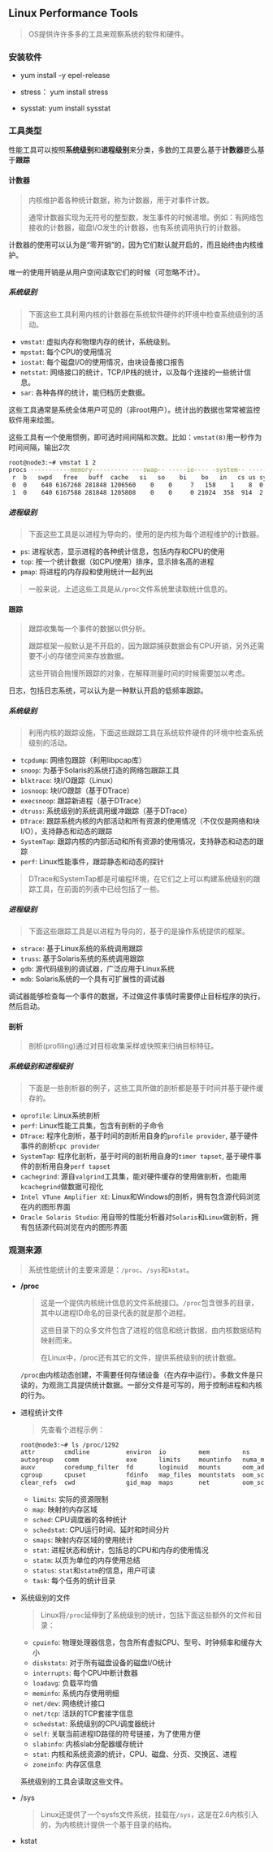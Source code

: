 ## Linux Performance Tools

> OS提供许许多多的工具来观察系统的软件和硬件。

### 安装软件

- yum install -y epel-release

- stress： yum install stress
- sysstat: yum install sysstat



### 工具类型

性能工具可以按照**系统级别**和**进程级别**来分类，多数的工具要么基于**计数器**要么基于**跟踪**



#### 计数器

> 内核维护着各种统计数据，称为计数器，用于对事件计数。
>
> 通常计数器实现为无符号的整型数，发生事件的时候递增。例如：有网络包接收的计数器，磁盘I/O发生的计数器，也有系统调用执行的计数器。

计数器的使用可以认为是“零开销”的，因为它们默认就开启的，而且始终由内核维护。

唯一的使用开销是从用户空间读取它们的时候（可忽略不计）。



##### 系统级别

> 下面这些工具利用内核的计数器在系统软件硬件的环境中检查系统级别的活动。

- `vmstat`: 虚拟内存和物理内存的统计，系统级别。
- `mpstat`: 每个CPU的使用情况
- `iostat`: 每个磁盘I/O的使用情况，由块设备接口报告
- `netstat`: 网络接口的统计，TCP/IP栈的统计，以及每个连接的一些统计信息。
- `sar`: 各种各样的统计，能归档历史数据。

这些工具通常是系统全体用户可见的（非root用户）。统计出的数据也常常被监控软件用来绘图。

这些工具有一个使用惯例，即可选时间间隔和次数。比如：`vmstat(8)`用一秒作为时间间隔，输出2次

```bash
root@node3:~# vmstat 1 2
procs -----------memory---------- ---swap-- -----io---- -system-- ------cpu-----
 r  b   swpd   free   buff  cache   si   so    bi    bo   in   cs us sy id wa st
 0  0    640 6167268 281848 1206560    0    0     7   158    1    8  0  0 99  0  0
 1  0    640 6167588 281848 1205808    0    0     0 21024  358  914  2  1 84 13  0
```



##### 进程级别

> 下面这些工具是以进程为导向的，使用的是内核为每个进程维护的计数器。

- `ps`: 进程状态，显示进程的各种统计信息，包括内存和CPU的使用
- `top`: 按一个统计数据（如CPU使用）排序，显示排名高的进程
- `pmap`: 将进程的内存段和使用统计一起列出

> 一般来说，上述这些工具是从`/proc`文件系统里读取统计信息的。



#### 跟踪

> 跟踪收集每一个事件的数据以供分析。
>
> 跟踪框架一般默认是不开启的，因为跟踪捕获数据会有CPU开销，另外还需要不小的存储空间来存放数据。
>
> 这些开销会拖慢所跟踪的对象，在解释测量时间的时候需要加以考虑。

日志，包括日志系统，可以认为是一种默认开启的低频率跟踪。

##### 系统级别

> 利用内核的跟踪设施，下面这些跟踪工具在系统软件硬件的环境中检查系统级别的活动。

- `tcpdump`: 网络包跟踪（利用libpcap库）
- `snoop`: 为基于Solaris的系统打造的网络包跟踪工具
- `blktrace`: 块I/O跟踪（Linux）
- `iosnoop`: 块I/O跟踪（基于DTrace）
- `execsnoop`: 跟踪新进程（基于DTrace）
- `dtruss`: 系统级别的系统调用缓冲跟踪（基于DTrace）
- `DTrace`: 跟踪系统内核的内部活动和所有资源的使用情况（不仅仅是网络和块I/O），支持静态和动态的跟踪
- `SystemTap`: 跟踪内核的内部活动和所有资源的使用情况，支持静态和动态的跟踪
- `perf`: Linux性能事件，跟踪静态和动态的探针

> DTrace和SystemTap都是可编程环境，在它们之上可以构建系统级别的跟踪工具，在前面的列表中已经包括了一些。

##### 进程级别

> 下面这些跟踪工具是以进程为导向的，基于的是操作系统提供的框架。

- `strace`: 基于Linux系统的系统调用跟踪
- `truss`: 基于Solaris系统的系统调用跟踪
- `gdb`: 源代码级别的调试器，广泛应用于Linux系统
- `mdb`: Solaris系统的一个具有可扩展性的调试器

调试器能够检查每一个事件的数据，不过做这件事情时需要停止目标程序的执行，然后启动。



#### 剖析

> 剖析(profiling)通过对目标收集采样或快照来归纳目标特征。

##### 系统级别和进程级别

> 下面是一些剖析器的例子，这些工具所做的剖析都是基于时间并基于硬件缓存的。

- `oprofile`: Linux系统剖析
- `perf`: Linux性能工具集，包含有剖析的子命令
- `DTrace`: 程序化剖析，基于时间的剖析用自身的`profile provider`, 基于硬件事件的剖析`cpc provider`
- `SystemTap`: 程序化剖析，基于时间的剖析用自身的`timer tapset`, 基于硬件事件的剖析用自身`perf tapset`
- `cachegrind`: 源自`valgrind`工具集，能对硬件缓存的使用做剖析，也能用`kcachegrind`做数据可视化
- `Intel VTune Amplifier XE`: Linux和Windows的剖析，拥有包含源代码浏览在内的图形界面
- `Oracle Solaris Studio`: 用自带的性能分析器对`Solaris`和`Linux`做剖析，拥有包括源代码浏览在内的图形界面



### 观测来源

> 系统性能统计的主要来源是：`/proc`、`/sys`和`kstat`。

- **/proc**

  > 这是一个提供内核统计信息的文件系统接口。`/proc`包含很多的目录，其中以进程ID命名的目录代表的就是那个进程。
  >
  > 这些目录下的众多文件包含了进程的信息和统计数据，由内核数据结构映射而来。
  >
  > 在Linux中，/proc还有其它的文件，提供系统级别的统计数据。

  `/proc`由内核动态创建，不需要任何存储设备（在内存中运行）。多数文件是只读的，为观测工具提供统计数据。一部分文件是可写的，用于控制进程和内核的行为。

- 进程统计文件

  > 先查看个进程示例：

  ```bash
  root@node3:~# ls /proc/1292
  attr        cmdline          environ  io         mem         ns             pagemap      schedstat  stat     timers
  autogroup   comm             exe      limits     mountinfo   numa_maps      personality  sessionid  statm    timerslack_ns
  auxv        coredump_filter  fd       loginuid   mounts      oom_adj        projid_map   setgroups  status   uid_map
  cgroup      cpuset           fdinfo   map_files  mountstats  oom_score      root         smaps      syscall  wchan
  clear_refs  cwd              gid_map  maps       net         oom_score_adj  sched        stack      task
  ```

  - `limits`: 实际的资源限制
  - `map`: 映射的内存区域
  - `sched`: CPU调度器的各种统计
  - `schedstat`: CPU运行时间、延时和时间分片
  - `smaps`: 映射内存区域的使用统计
  - `stat`: 进程状态和统计，包括总的CPU和内存的使用情况
  - `statm`: 以页为单位的内存使用总结
  - `status`: `stat`和`statm`的信息，用户可读
  - `task`: 每个任务的统计目录

- 系统级别的文件

  > Linux将`/proc`延伸到了系统级别的统计，包括下面这些额外的文件和目录：

  - `cpuinfo`: 物理处理器信息，包含所有虚拟CPU、型号、时钟频率和缓存大小
  - `diskstats`: 对于所有磁盘设备的磁盘I/O统计
  - `interrupts`: 每个CPU中断计数器
  - `loadavg`: 负载平均值
  - `meminfo`: 系统内存使用明细
  - `net/dev`: 网络统计接口
  - `net/tcp`: 活跃的TCP套接字信息
  - `schedstat`: 系统级别的CPU调度器统计
  - `self`: 关联当前进程ID路径的符号链接，为了使用方便
  - `slabinfo`: 内核slab分配器缓存统计
  - `stat`: 内核和系统资源的统计，CPU、磁盘、分页、交换区、进程
  - `zoneinfo`: 内存区信息

  系统级别的工具会读取这些文件。

- /sys

  > Linux还提供了一个sysfs文件系统，挂载在`/sys`，这是在2.6内核引入的，为内核统计提供一个基于目录的结构。



- kstat

